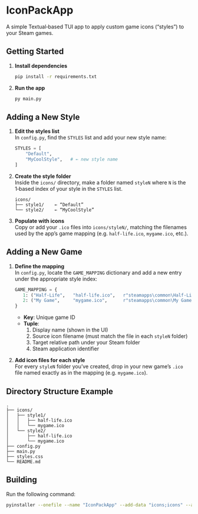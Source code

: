 # IconPackApp

A simple Textual‑based TUI app to apply custom game icons (“styles”) to your Steam games.

## Getting Started

1. **Install dependencies**  
   ```bash
   pip install -r requirements.txt
   ```
2. **Run the app**  
   ```bash
   py main.py
   ```

## Adding a New Style

1. **Edit the styles list**  
   In `config.py`, find the `STYLES` list and add your new style name:
   ```python
   STYLES = [
       "Default",
       "MyCoolStyle",   # ← new style name
   ]
   ```
2. **Create the style folder**  
   Inside the `icons/` directory, make a folder named `styleN` where `N` is the 1‑based index of your style in the `STYLES` list.  
   ```
   icons/
   ├── style1/    ← “Default”
   └── style2/    ← “MyCoolStyle”
   ```
3. **Populate with icons**  
   Copy or add your `.ico` files into `icons/styleN/`, matching the filenames used by the app’s game mapping (e.g. `half-life.ico`, `mygame.ico`, etc.).

## Adding a New Game

1. **Define the mapping**  
   In `config.py`, locate the `GAME_MAPPING` dictionary and add a new entry under the appropriate style index:
   ```python
   GAME_MAPPING = {
      1: ("Half‑Life",   "half-life.ico",   r"steamapps\common\Half-Life\valve\game.ico",  70),
      2: ("My Game",     "mygame.ico",      r"steamapps\common\My Game\bin\icon.ico",      0),
   }
   ```
   - **Key**: Unique game ID
   - **Tuple**:
     1. Display name (shown in the UI)  
     2. Source icon filename (must match the file in each `styleN` folder)  
     3. Target relative path under your Steam folder
     4. Steam application identifier

2. **Add icon files for each style**  
   For every `styleN` folder you’ve created, drop in your new game’s `.ico` file named exactly as in the mapping (e.g. `mygame.ico`).

## Directory Structure Example

```
.
├── icons/
│   ├── style1/
│   │   ├── half‑life.ico
│   │   └── mygame.ico
│   └── style2/
│       ├── half‑life.ico
│       └── mygame.ico
├── config.py
├── main.py
├── styles.css
└── README.md
```

## Building

Run the following command:
```bash
pyinstaller --onefile --name "IconPackApp" --add-data "icons;icons" --add-data "config.py;." --add-data "styles.css;." main.py
```